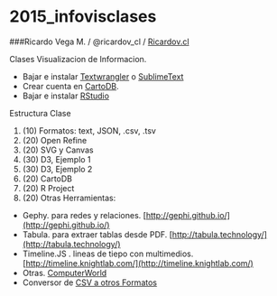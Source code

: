 # 2015_infovisclases

###Ricardo Vega M. / @ricardov_cl / [Ricardov.cl](http://www.riardov.cl)

Clases Visualizacion de Informacion.

- Bajar e instalar [Textwrangler](http://www.barebones.com/products/textwrangler/) o [SublimeText](http://www.sublimetext.com/)
- Crear cuenta en [CartoDB](https://cartodb.com/). 
- Bajar e instalar [RStudio](https://www.rstudio.com/products/RStudio/)  


Estructura Clase
1. (10) Formatos: text, JSON, .csv, .tsv
2. (20) Open Refine
3. (20) SVG y Canvas
4. (30) D3, Ejemplo 1
5. (30) D3, Ejemplo 2
6. (20) CartoDB
7. (20) R Project
8. (20) Otras Herramientas: 

- Gephy. para redes y relaciones. [http://gephi.github.io/](http://gephi.github.io/)
- Tabula. para extraer tablas desde PDF. [http://tabula.technology/](http://tabula.technology/)
- Timeline.JS . lineas de tiepo con multimedios. [http://timeline.knightlab.com/](http://timeline.knightlab.com/) 
- Otras. [ComputerWorld](http://www.computerworld.com/article/2506820/business-intelligence/business-intelligence-chart-and-image-gallery-30-free-tools-for-data-visualization-and-analysis.html?nsdr=true)
- Conversor de [CSV a otros Formatos](http://www.convertcsv.com/csv-to-csv.htm)